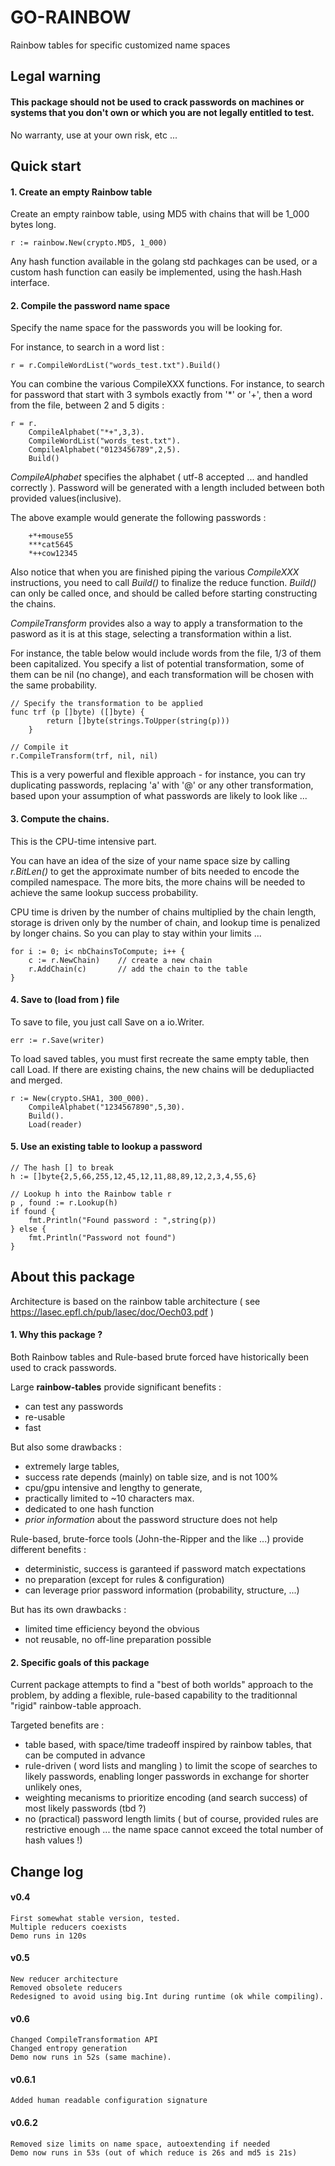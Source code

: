 
# GO-RAINBOW

Rainbow tables for specific customized name spaces

## Legal warning

#### This package should not be used to crack passwords on machines or systems that you don't own or which you are not legally entitled to test.
No warranty, use at your own risk, etc ...

## Quick start

#### 1. Create an empty Rainbow table

Create an empty rainbow table, using MD5 with chains that will be 1_000 bytes long.

````golang
r := rainbow.New(crypto.MD5, 1_000)
````

Any hash function available in the golang std pachkages can be used, or a custom hash function can easily be implemented, using the hash.Hash interface.

#### 2. Compile the password name space

Specify the name space for the passwords you will be looking for.

For instance, to search in a word list :
````golang
r = r.CompileWordList("words_test.txt").Build()
````

You can combine the various CompileXXX functions. For instance, to search for password that start with 3 symbols exactly from '*' or '+', then a word from the file, between 2 and 5 digits :
````golang
r = r.
    CompileAlphabet("*+",3,3).
    CompileWordList("words_test.txt").
    CompileAlphabet("0123456789",2,5).
    Build()
````
*CompileAlphabet* specifies the alphabet ( utf-8 accepted ... and handled correctly ). Password will be generated with a length included between both provided values(inclusive).

The above example would generate the following passwords :
````
    +*+mouse55
    ***cat5645
    *++cow12345
````

Also notice that when you are finished piping the various *CompileXXX* instructions, you need to call *Build()* to finalize the reduce function.
*Build()* can only be called once, and should be called before starting constructing the chains.

*CompileTransform* provides also a way to apply a transformation to the pasword as it is at this stage, selecting a transformation within a list.

For instance, the table below would include words from the file, 1/3 of them been capitalized. You specify a list of potential transformation, some of them can be nil (no change), and each transformation will be chosen with the same probability.
````golang
// Specify the transformation to be applied
func trf (p []byte) ([]byte) {
		return []byte(strings.ToUpper(string(p)))
    }
    
// Compile it
r.CompileTransform(trf, nil, nil)
````
This is a very powerful and flexible approach - for instance, you can try duplicating passwords, replacing 'a' with '@' or any other transformation, based upon your assumption of what passwords are likely to look like ...

#### 3. Compute the chains.

This is the CPU-time intensive part. 

You can have an idea of the size of your name space size by calling *r.BitLen()* to get the approximate number of bits needed to encode the compiled namespace. The more bits, the more chains will be needed to achieve the same lookup success probability. 

CPU time is driven by the number of chains multiplied by the chain length, storage is driven only by the number of chain, and lookup time is penalized by longer chains. So you can play to stay within your limits ...

````golang
for i := 0; i< nbChainsToCompute; i++ {
    c := r.NewChain)    // create a new chain
    r.AddChain(c)       // add the chain to the table
}
````

#### 4. Save to (load from ) file

To save to file, you just call Save on a io.Writer. 
````golang
err := r.Save(writer)
````
To load saved tables, you must first recreate the same empty table, then call Load. If there are existing chains, the new chains will be dedupliacted and merged.
````golang
r := New(crypto.SHA1, 300_000).
    CompileAlphabet("1234567890",5,30).
    Build().
    Load(reader)
````


#### 5. Use an existing table to lookup a password

````golang
// The hash [] to break
h := []byte{2,5,66,255,12,45,12,11,88,89,12,2,3,4,55,6}

// Lookup h into the Rainbow table r
p , found := r.Lookup(h)
if found {
    fmt.Println("Found password : ",string(p))
} else {
    fmt.Println("Password not found")
}
````

## About this package

Architecture is based on the rainbow table architecture ( see https://lasec.epfl.ch/pub/lasec/doc/Oech03.pdf )


#### 1. Why this package ?

Both Rainbow tables and Rule-based brute forced have historically been used to crack passwords. 

Large **rainbow-tables**  provide significant benefits :
* can test any passwords
* re-usable
* fast
  
But also some drawbacks : 
* extremely large tables,
* success rate depends (mainly) on table size, and is not 100%
* cpu/gpu intensive and lengthy to generate, 
* practically limited to ~10 characters max.
* dedicated to one hash function
* *prior information* about the password structure does not help

Rule-based, brute-force tools (John-the-Ripper and the like ...) provide different benefits :
* deterministic, success is garanteed if password match expectations
* no preparation (except for rules & configuration)
* can leverage prior password information (probability, structure, ...)

But has its own drawbacks :
* limited time efficiency beyond the obvious
* not reusable, no off-line preparation possible


#### 2. Specific goals of this package

Current package attempts to find a "best of both worlds" approach to the problem, by adding a flexible, rule-based capability to the traditionnal "rigid" rainbow-table approach. 

Targeted benefits are :
* table based, with space/time tradeoff inspired by rainbow tables, that can be computed in advance
* rule-driven ( word lists and mangling ) to limit the scope of searches to likely passwords, enabling longer passwords in exchange for shorter unlikely ones,
* weighting mecanisms to prioritize encoding (and search success) of most likely passwords (tbd ?)
* no (practical) password length limits ( but of course, provided rules are restrictive enough ... the name space cannot exceed the total number of hash values !)

## Change log

#### v0.4
    First somewhat stable version, tested.
    Multiple reducers coexists
    Demo runs in 120s

#### v0.5
    New reducer architecture
    Removed obsolete reducers
    Redesigned to avoid using big.Int during runtime (ok while compiling).
    
#### v0.6
    Changed CompileTransformation API
    Changed entropy generation
    Demo now runs in 52s (same machine).

#### v0.6.1
    Added human readable configuration signature

#### v0.6.2
    Removed size limits on name space, autoextending if needed
    Demo now runs in 53s (out of which reduce is 26s and md5 is 21s)
